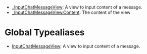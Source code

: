 
  - [\_InputChatMessageView](/_InputChatMessageView):
    A view to input content of a message.
  - [\_InputChatMessageView.Content](/_InputChatMessageView_Content):
    The content of the view

# Global Typealiases

  - [InputChatMessageView](/InputChatMessageView):
    A view to input content of a message.
